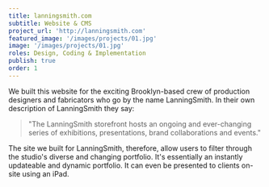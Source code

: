 ```yaml
---
title: lanningsmith.com
subtitle: Website & CMS 
project_url: 'http://lanningsmith.com'
featured_image: '/images/projects/01.jpg'
image: '/images/projects/01.jpg'
roles: Design, Coding & Implementation
publish: true
order: 1
---
```


We built this website for the exciting Brooklyn-based crew of production designers and fabricators who go by the name LanningSmith. In their own description of LanningSmith they say:

> "The LanningSmith storefront hosts an ongoing and ever-changing series of exhibitions, presentations, brand collaborations and events."

The site we built for LanningSmith, therefore, allow users to filter through the studio's diverse and changing portfolio. It's essentially an instantly updateable and dynamic portfolio. It can even be presented to clients on-site using an iPad.